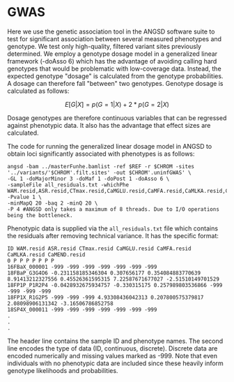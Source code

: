 # GWAS
Here we use the genetic association tool in the ANGSD software suite to test for significant association between several measured phenotypes and genotype. We test only high-quality, filtered variant sites previously determined. We employ a genotype dosage model in a generalized linear framework (-doAsso 6) which has the advantage of avoiding calling hard genotypes that would be problematic with low-coverage data. Instead, the expected genotype "dosage" is calculated from the genotype probabilities. A dosage can therefore fall "between" two genotypes. Genotype dosage is calculated as follows:
```math
E[G|X] = p(G=1|X) + 2*p(G=2|X)
```
Dosage genotypes are therefore continuous variables that can be regressed against phenotypic data. It also has the advantage that effect sizes are calculated.

The code for running the generalized linear dosage model in ANGSD to obtain loci significantly associated with phenotypes is as follows:
```
angsd -bam ../masterFunhe.bamlist -ref $REF -r $CHROM -sites '../variants/'$CHROM'.filt.sites' -out $CHROM'.uninfGWAS' \
-GL 1 -doMajorMinor 3 -doMaf 1 -doPost 1 -doAsso 6 \
-sampleFile all_residuals.txt -whichPhe WAM.resid,ASR.resid,CTmax.resid,CaMGLU.resid,CaMFA.resid,CaMLKA.resid,CaMEND.resid  -Pvalue 1 \
-minMapQ 20 -baq 2 -minQ 20 \
-P 4 #ANGSD only takes a maximum of 8 threads. Due to I/O operations being the bottleneck.
```
Phenotypic data is supplied via the `all_residuals.txt` file which contains the residuals after removing technical variance. It has the specific format:
```
ID WAM.resid ASR.resid CTmax.resid CaMGLU.resid CaMFA.resid CaMLKA.resid CaMEND.resid
0 P P P P P P P
16FBaX_000001 -999 -999 -999 -999 -999 -999 -999
18FBaP_G3G4O6 -0.231158185346304 0.307656177 0.354084883770639 8.91413212327556 0.45526361595315 7.22587671677027 -2.51510149701529
18FP1P_P1R2P4 -0.0428932675934757 -0.330315175 0.257989803536866 -999 -999 -999 -999
18FP1X_R1G2P5 -999 -999 -999 4.93308436042313 0.207800575379817 2.08098906131342 -3.16506786852758
18SP4X_000011 -999 -999 -999 -999 -999 -999 -999
.
.
.
```
The header line contains the sample ID and phenotype names. The second line encodes the type of data (ID, continuous, discrete). Discrete data are encoded numerically and missing values marked as -999. Note that even individuals with no phenotypic data are included since these heavily inform genotype likelihoods and probabilities.
